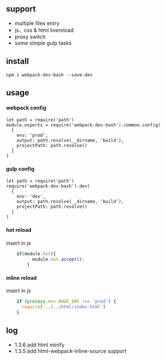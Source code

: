 ## support
  + multiple files entry
  + js、css & html livereload
  + proxy switch 
  + some simple gulp tasks 
## install
```script
npm i webpack-dev-bash --save-dev
```
## usage
#### webpack config
```script
let path = require('path')
module.exports = require('webpack-dev-bash').common.config(
  {
    env: 'prod',
    output: path.resolve(__dirname, 'build'),
    projectPath: path.resolve()
  }
)
```
#### gulp config
```script
let path = require('path')
require('webpack-dev-bash').dev(
  {
    env: 'dev',
    output: path.resolve(__dirname, 'build'),
    projectPath: path.resolve()
  }
)
```
#### hot reload
insert in js
```javascript
    if(module.hot){
          module.hot.accept();
        }
```
#### inline reload
insert in js
```javascript
    if (process.env.NODE_ENV !== 'prod') {
      require('../../html/index.html')
    }
```
## log
  + 1.3.6 add html minify
  + 1.3.5 add html-webpack-inline-source support
  